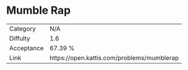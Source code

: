 # Mumble Rap

<table>
    <tr>
        <td>Category</td>
        <td>N/A</td>
    </tr>
    <tr>
        <td>Diffulty</td>
        <td>1.6</td>
    </tr>
    <tr>
        <td>Acceptance</td>
        <td>67.39 %</td>
    </tr>
    <tr>
        <td>Link</td>
        <td>https://open.kattis.com/problems/mumblerap</td>
    </tr>
</table>